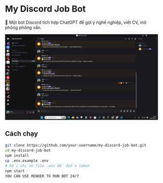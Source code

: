# My Discord Job Bot

🤖 Một bot Discord tích hợp ChatGPT để gợi ý nghề nghiệp, viết CV, mô phỏng phỏng vấn.

![My Discord Job Bot Screenshot](screenshot/test_job_bot.png)

## Cách chạy

```bash
git clone https://github.com/your-username/my-discord-job-bot.git
cd my-discord-job-bot
npm install
cp .env.example .env
# Rồi chỉnh file .env để điền token
npm start
YOU CAN USE RENDER TO RUN BOT 24/7
